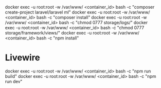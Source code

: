 docker exec -u root:root -w /var/www/ <container_id> bash -c "composer create-project laravel/laravel ml"
docker exec -u root:root -w /var/www/ <container_id> bash -c "composer install"
docker exec -u root:root -w /var/www/ <container_id> bash -c "chmod 0777 storage/logs/"
docker exec -u root:root -w /var/www/ <container_id> bash -c "chmod 0777 storage/framework/views/"
docker exec -u root:root -w /var/www/ <container_id> bash -c "npm install"
# Livewire
docker exec -u root:root -w /var/www/ <container_id> bash -c "npm run build"
docker exec -u root:root -w /var/www/ <container_id> bash -c "npm run dev"
